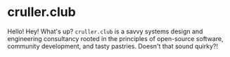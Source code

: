 # cruller.club

Hello! Hey! What's up? `cruller.club` is a savvy systems design and engineering consultancy rooted in the principles of open-source software, community development, and tasty pastries. Doesn't that sound quirky?!
